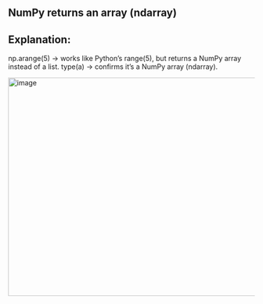 ## NumPy returns an array (ndarray)
## Explanation:

np.arange(5) → works like Python’s range(5), but returns a NumPy array instead of a list.
type(a) → confirms it’s a NumPy array (ndarray).

<img width="792" height="446" alt="image" src="https://github.com/user-attachments/assets/d6249a89-ddd7-4705-b2a4-d52af9c826da" />
